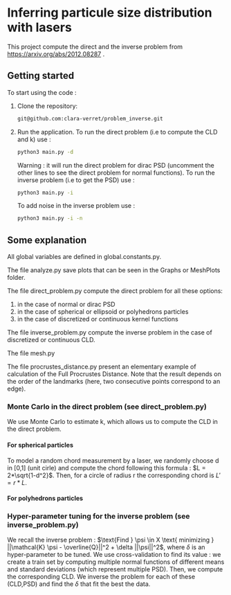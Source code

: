 # Inferring particule size distribution with lasers
This project compute the direct and the inverse problem from https://arxiv.org/abs/2012.08287 .

## Getting started
To start using the code :

1. Clone the repository:
    ```bash
    git@github.com:clara-verret/problem_inverse.git
    ```
2. Run the application. 
   To run the direct problem (i.e to compute the CLD and k) use :
    ```bash
    python3 main.py -d
    ```
    Warning : it will run the direct problem for dirac PSD (uncomment the other lines to see the direct problem for normal functions).
    To run the inverse problem (i.e to get the PSD) use :
    ```bash
    python3 main.py -i
    ```
    To add noise in the inverse problem use :
    ```bash
    python3 main.py -i -n
    ```

## Some explanation

All global variables are defined in global.constants.py.

The file analyze.py save plots that can be seen in the Graphs or MeshPlots folder.

The file direct_problem.py compute the direct problem for all these options:
1. in the case of normal or dirac PSD
2. in the case of spherical or ellipsoid or polyhedrons particles
3. in the case of discretized or continuous kernel functions

The file inverse_problem.py compute the inverse problem in the case of discretized or continuous CLD.

The file mesh.py 

The file procrustes_distance.py present an elementary example of calculation of the Full Procrustes Distance. Note that the result depends on the order of the landmarks (here, two consecutive points correspond to an edge).

### Monte Carlo in the direct problem (see direct_problem.py)

We use Monte Carlo to estimate k, which allows us to compute the CLD in the direct problem.

#### For spherical particles

To model a random chord measurement by a laser, we randomly choose d in [0,1] (unit cirle) and compute the chord following this formula : $L = 2*\sqrt{1-d^2}$.
Then, for a circle of radius r the corresponding chord is $L' =r*L$.

#### For polyhedrons particles


### Hyper-parameter tuning for the inverse problem (see inverse_problem.py)
We recall the inverse problem : $\text{Find } \psi \in X \text{ minimizing } ||\mathcal{K} \psi - \overline{Q}||^2 + \delta ||\psi||^2$, where $\delta$ is an hyper-parameter to be tuned.
We use cross-validation to find its value : we create a train set by computing multiple normal functions of different means and standard deviations (which represent multiple PSD).
Then, we compute the corresponding CLD.
We inverse the problem for each of these (CLD,PSD) and find the $\delta$ that fit the best the data.
